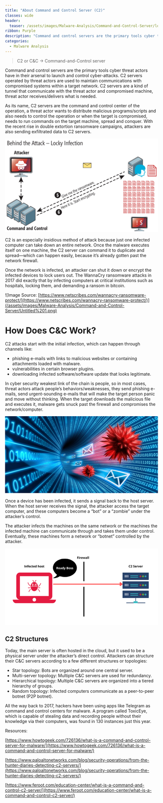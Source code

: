 ```yaml
---
title: "About Command and Control Server (C2)"
classes: wide
header:
  teaser: /assets/images/Malware-Analysis/Command-and-Control-Server/logo.png
ribbon: Purple
description: "Command and control servers are the primary tools cyber threat actors have in their arsenal to launch and control cyber-attacks. C2 servers operated ..."
categories:
  - Malware Analysis
---
```


> C2 or C&C → Command-and-Control server
> 

Command and control servers are the primary tools cyber threat actors have in their arsenal to launch and control cyber-attacks. C2 servers operated by threat actors are used to maintain communications with compromised systems within a target network. C2 servers are a kind of tunnel that communicate with the threat actor and compromised machine, threat actor receives/delivers what is needed. 

As its name, C2 servers are the command and control center of the operation, a threat actor wants to distribute malicious programs/scripts and also needs to control the operation or when the target is compromised, needs to run commands on the target machine, spread and conquer. With the recent rise in double extortion ransomware campaigns, attackers are also sending exfiltrated data to C2 servers.

![Untitled](/assets/images/Malware-Analysis/Command-and-Control-Server/Untitled.png)

C2 is an especially insidious method of attack because just one infected computer can take down an entire network. Once the malware executes itself on one machine, the C2 server can command it to duplicate and spread—which can happen easily, because it’s already gotten past the network firewall.

Once the network is infected, an attacker can shut it down or encrypt the infected devices to lock users out. The WannaCry ransomware attacks in 2017 did exactly that by infecting computers at critical institutions such as hospitals, locking them, and demanding a ransom in bitcoin.

![Image Source: [https://www.netscribes.com/wannacry-ransomware-protect/](https://www.netscribes.com/wannacry-ransomware-protect/)](/assets/images/Malware-Analysis/Command-and-Control-Server/Untitled%201.png)

# **How Does C&C Work?**

C2 attacks start with the initial infection, which can happen through channels like:

- phishing e-mails with links to malicious websites or containing attachments loaded with malware.
- vulnerabilities in certain browser plugins.
- downloading infected software/software update that looks legitimate.

In cyber security weakest link of the chain is people, so in most cases, threat actors attack people’s behaviors/weaknesses, they send phishing e-mails, send urgent-sounding e-mails that will make the target person panic and move without thinking. When the target downloads the malicious file and executes it, malware gets snuck past the firewall and compromises the network/computer. 

![Untitled](/assets/images/Malware-Analysis/Command-and-Control-Server/Untitled%202.png)

Once a device has been infected, it sends a signal back to the host server. When the host server receives the signal, the attacker access the target computer, and these computers become a “bot” or a “zombie” under the attacker’s control.

The attacker infects the machines on the same network or the machines the infected machine can communicate through and takes them under control. Eventually, these machines form a network or “botnet” controlled by the attacker.

![Untitled](/assets/images/Malware-Analysis/Command-and-Control-Server/Untitled%203.png)

## C2 Structures

Today, the main server is often hosted in the cloud, but it used to 
be a physical server under the attacker’s direct control. Attackers can 
structure their C&C servers according to a few different structures 
or topologies:

- Star topology: Bots are organized around one central server.
- Multi-server topology: Multiple C&C servers are used for redundancy.
- Hierarchical topology: Multiple C&C servers are organized into a tiered hierarchy of groups.
- Random topology: Infected computers communicate as a peer-to-peer botnet (P2P botnet).

All the way back to 2017, hackers have been using apps like Telegram as command and control centers for malware. A program called ToxicEye, which is capable of stealing data and recording people without their knowledge via their computers, was found in 130 instances just this year.

Resources:

[https://www.howtogeek.com/726136/what-is-a-command-and-control-server-for-malware/](https://www.howtogeek.com/726136/what-is-a-command-and-control-server-for-malware/)

[https://www.paloaltonetworks.com/blog/security-operations/from-the-hunter-diaries-detecting-c2-servers/](https://www.paloaltonetworks.com/blog/security-operations/from-the-hunter-diaries-detecting-c2-servers/)

[https://www.feroot.com/education-center/what-is-a-command-and-control-c2-server/](https://www.feroot.com/education-center/what-is-a-command-and-control-c2-server/)